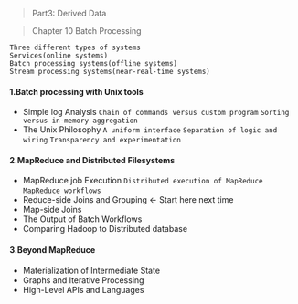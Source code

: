 > Part3: Derived Data 

> Chapter 10 Batch Processing

```
Three different types of systems
Services(online systems)
Batch processing systems(offline systems)
Stream processing systems(near-real-time systems)
```

#### 1.Batch processing with Unix tools
* Simple log Analysis `Chain of commands versus custom program` `Sorting versus in-memory aggregation`
* The Unix Philosophy `A uniform interface` `Separation of logic and wiring` `Transparency and experimentation`

#### 2.MapReduce and Distributed Filesystems
* MapReduce job Execution `Distributed execution of MapReduce`  `MapReduce workflows` 
* Reduce-side Joins and Grouping <- Start here next time
* Map-side Joins
* The Output of Batch Workflows
* Comparing Hadoop to Distributed database

#### 3.Beyond MapReduce
* Materialization of Intermediate State
* Graphs and Iterative Processing
* High-Level APIs and Languages

